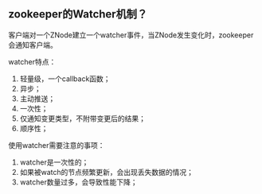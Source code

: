 ## zookeeper的Watcher机制？
客户端对一个ZNode建立一个watcher事件，当ZNode发生变化时，zookeeper会通知客户端。

watcher特点：
1. 轻量级，一个callback函数；
2. 异步；
3. 主动推送；
4. 一次性；
5. 仅通知变更类型，不附带变更后的结果；
6. 顺序性；


使用watcher需要注意的事项：
1. watcher是一次性的；
2. 如果被watch的节点频繁更新，会出现丢失数据的情况；
3. watcher数量过多，会导致性能下降；

